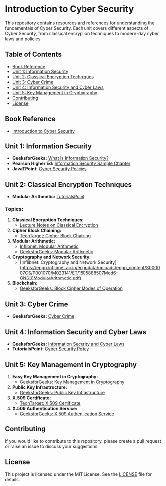 # Introduction to Cyber Security

This repository contains resources and references for understanding the fundamentals of Cyber Security. Each unit covers different aspects of Cyber Security, from classical encryption techniques to modern-day cyber laws and policies.

## Table of Contents

- [Book Reference](#book-reference)
- [Unit 1: Information Security](#unit-1-information-security)
- [Unit 2: Classical Encryption Techniques](#unit-2-classical-encryption-techniques)
- [Unit 3: Cyber Crime](#unit-3-cyber-crime)
- [Unit 4: Information Security and Cyber Laws](#unit-4-information-security-and-cyber-laws)
- [Unit 5: Key Management in Cryptography](#unit-5-key-management-in-cryptography)
- [Contributing](#contributing)
- [License](#license)

## Book Reference

- [Introduction to Cyber Security](https://www.uou.ac.in/sites/default/files/slm/Introduction-cyber-security.pdf)

## Unit 1: Information Security

- **GeeksforGeeks:** [What is Information Security?](https://www.geeksforgeeks.org/what-is-information-security/)
- **Pearson Higher Ed:** [Information Security Sample Chapter](https://www.pearsonhighered.com/assets/samplechapter/0/2/0/1/0201440997.pdf)
- **JavaTPoint:** [Cyber Security Policies](https://www.javatpoint.com/cyber-security-policies)

## Unit 2: Classical Encryption Techniques

- **Modular Arithmetic:** [TutorialsPoint](https://www.tutorialspoint.com/what-is-modular-arithmetic-in-information-security)

### Topics:

1. **Classical Encryption Techniques:**
   - [Lecture Notes on Classical Encryption](https://www.pvpsiddhartha.ac.in/dep_it/lecture%20notes/NTC/NTC-UNIT-22.pdf)
2. **Cipher Block Chaining:**
   - [TechTarget: Cipher Block Chaining](https://www.techtarget.com/searchsecurity/definition/cipher-block-chaining#:~:text=Cipher%20block%20chaining%20is%20one,than%20some%20parallel%20encryption%20algorithms)
3. **Modular Arithmetic:**
   - [Inflibnet: Modular Arithmetic](https://ebooks.inflibnet.ac.in/csp11/chapter/modular-arithmetic/#:~:text=Modular%20arithmetic%20is%20a%20system,most%20modern%20public-key%20cryptosystems)
   - [GeeksforGeeks: Modular Arithmetic](https://www.geeksforgeeks.org/modular-arithmetic/)
4. **Cryptography and Network Security:**
   - [Inflibnet: Cryptography and Network Security](https://epgp.inflibnet.ac.in/epgpdata/uploads/epgp_content/S000007CS/P001070/M023141/ET/1505888507Mod6-CNS(6ModularArithmetic.pdf)
5. **Blockchain:**
   - [GeeksforGeeks: Block Cipher Modes of Operation](https://www.geeksforgeeks.org/block-cipher-modes-of-operation/)

## Unit 3: Cyber Crime

- **GeeksforGeeks:** [Cyber Crime](https://www.geeksforgeeks.org/cyber-crime/)

## Unit 4: Information Security and Cyber Laws

- **GeeksforGeeks:** [Information Security and Cyber Laws](https://www.geeksforgeeks.org/information-security-and-cyber-laws/)
- **TutorialsPoint:** [Cyber Security Policy](https://www.tutorialspoint.com/cyber-security-policy)

## Unit 5: Key Management in Cryptography

1. **Easy Key Management in Cryptography:**
   - [GeeksforGeeks: Key Management in Cryptography](https://www.geeksforgeeks.org/easy-key-management-in-cryptography/)
2. **Public Key Infrastructure:**
   - [GeeksforGeeks: Public Key Infrastructure](https://www.geeksforgeeks.org/public-key-infrastructure/)
3. **X.509 Certificate:**
   - [TechTarget: X.509 Certificate](https://www.techtarget.com/searchsecurity/definition/X509-certificate#:~:text=509%20certificate%3F-,An%20X.,identity%20contained%20within%20the%20certificate)
4. **X.509 Authentication Service:**
   - [GeeksforGeeks: X.509 Authentication Service](https://www.geeksforgeeks.org/x-509-authentication-service/)

## Contributing

If you would like to contribute to this repository, please create a pull request or raise an issue to discuss your suggestions.

## License

This project is licensed under the MIT License. See the [LICENSE](LICENSE) file for details.
